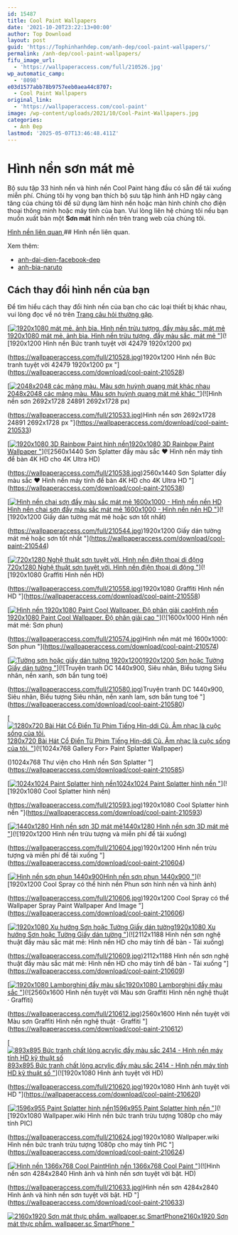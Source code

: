 ```yaml
---
id: 15487
title: Cool Paint Wallpapers
date: '2021-10-20T23:22:13+00:00'
author: Top Download
layout: post
guid: 'https://Tophinhanhdep.com/anh-dep/cool-paint-wallpapers/'
permalink: /anh-dep/cool-paint-wallpapers/
fifu_image_url:
  - 'https://wallpaperaccess.com/full/210526.jpg'
wp_automatic_camp:
  - '8098'
e03d1577abb78b9757eeb0aea44c8707:
  - Cool Paint Wallpapers
original_link:
  - 'https://wallpaperaccess.com/cool-paint'
image: /wp-content/uploads/2021/10/Cool-Paint-Wallpapers.jpg
categories:
  - Ảnh Đẹp
lastmod: '2025-05-07T13:46:48.411Z'
---
```

# Hình nền sơn mát mẻ

Bộ sưu tập 33 hình nền và hình nền Cool Paint hàng đầu có sẵn để tải xuống miễn phí. Chúng tôi hy vọng bạn thích bộ sưu tập hình ảnh HD ngày càng tăng của chúng tôi để sử dụng làm hình nền hoặc màn hình chính cho điện thoại thông minh hoặc máy tính của bạn. Vui lòng liên hệ chúng tôi nếu bạn muốn xuất bản một **Sơn mát** hình nền trên trang web của chúng tôi.

[Hình nền liên quan ](#related) ## Hình nền liên quan.

   
 Xem thêm:

   
- [anh-dai-dien-facebook-dep](https://tophinhanhdep.com/anh-avatar/anh-dai-dien-facebook-dep/)
- [anh-bia-naruto](https://tophinhanhdep.com/anh-naruto/anh-bia-naruto/)

## Cách thay đổi hình nền của bạn

Để tìm hiểu cách thay đổi hình nền của bạn cho các loại thiết bị khác nhau, vui lòng đọc về nó trên [Trang câu hỏi thường gặp](https://tophinhanhdep.com/faq/).

  
[[![1920x1080 mát mẻ.  ảnh bìa.  Hình nền trừu tượng, đầy màu sắc, mát mẻ](https://wallpaperaccess.com/full/210526.jpg)1920x1080 mát mẻ. ảnh bìa. Hình nền trừu tượng, đầy màu sắc, mát mẻ "](https://wallpaperaccess.com/download/cool-paint-210526)](![1920x1200 Hình nền Bức tranh tuyệt vời 42479 1920x1200 px)

(https://wallpaperaccess.com/full/210528.jpg)1920x1200 Hình nền Bức tranh tuyệt vời 42479 1920x1200 px "](https://wallpaperaccess.com/download/cool-paint-210528)

[[![2048x2048 các mảng màu.  Màu sơn huỳnh quang mát khác nhau](https://wallpaperaccess.com/full/210532.jpg)2048x2048 các mảng màu. Màu sơn huỳnh quang mát mẻ khác "](https://wallpaperaccess.com/download/cool-paint-210532)](![Hình nền sơn 2692x1728 24891 2692x1728 px)

(https://wallpaperaccess.com/full/210533.jpg)Hình nền sơn 2692x1728 24891 2692x1728 px "](https://wallpaperaccess.com/download/cool-paint-210533)

[[![1920x1080 3D Rainbow Paint hình nền](https://wallpaperaccess.com/full/210536.jpg)1920x1080 3D Rainbow Paint Wallpaper "](https://wallpaperaccess.com/download/cool-paint-210536)](![2560x1440 Sơn Splatter đầy màu sắc ❤ Hình nền máy tính để bàn 4K HD cho 4K Ultra HD)

(https://wallpaperaccess.com/full/210538.jpg)2560x1440 Sơn Splatter đầy màu sắc ❤ Hình nền máy tính để bàn 4K HD cho 4K Ultra HD "](https://wallpaperaccess.com/download/cool-paint-210538)

[[![Hình nền chai sơn đầy màu sắc mát mẻ 1600x1000 - Hình nền nền HD](https://wallpaperaccess.com/full/210542.jpg)Hình nền chai sơn đầy màu sắc mát mẻ 1600x1000 - Hình nền nền HD "](https://wallpaperaccess.com/download/cool-paint-210542)](![1920x1200 Giấy dán tường mát mẻ hoặc sơn tốt nhất)

(https://wallpaperaccess.com/full/210544.jpg)1920x1200 Giấy dán tường mát mẻ hoặc sơn tốt nhất "](https://wallpaperaccess.com/download/cool-paint-210544)

[[![720x1280 Nghệ thuật sơn tuyệt vời.  Hình nền điện thoại di động](https://wallpaperaccess.com/full/210546.jpg)720x1280 Nghệ thuật sơn tuyệt vời. Hình nền điện thoại di động "](https://wallpaperaccess.com/download/cool-paint-210546)](![1920x1080 Graffiti Hình nền HD)

(https://wallpaperaccess.com/full/210558.jpg)1920x1080 Graffiti Hình nền HD "](https://wallpaperaccess.com/download/cool-paint-210558)

[[![Hình nền 1920x1080 Paint Cool Wallpaper.  Độ phân giải cao](https://wallpaperaccess.com/full/210563.jpg)Hình nền 1920x1080 Paint Cool Wallpaper. Độ phân giải cao "](https://wallpaperaccess.com/download/cool-paint-210563)](![1600x1000 Hình nền mát mẻ: Sơn phun)

(https://wallpaperaccess.com/full/210574.jpg)Hình nền mát mẻ 1600x1000: Sơn phun "](https://wallpaperaccess.com/download/cool-paint-210574)

[[![Tường sơn hoặc giấy dán tường 1920x1200](https://wallpaperaccess.com/full/210576.jpg)1920x1200 Sơn hoặc Tường Giấy dán tường "](https://wallpaperaccess.com/download/cool-paint-210576)](![Truyện tranh DC 1440x900, Siêu nhân, Biểu tượng Siêu nhân, nền xanh, sơn bắn tung toé)

(https://wallpaperaccess.com/full/210580.jpg)Truyện tranh DC 1440x900, Siêu nhân, Biểu tượng Siêu nhân, nền xanh lam, sơn bắn tung toé "](https://wallpaperaccess.com/download/cool-paint-210580)

[[![1280x720 Bài Hát Cổ Điển Từ Phim Tiếng Hin-ddi Cũ.  Âm nhạc là cuộc sống của tôi.](https://wallpaperaccess.com/full/210582.jpg)1280x720 Bài Hát Cổ Điển Từ Phim Tiếng Hin-ddi Cũ. Âm nhạc là cuộc sống của tôi. "](https://wallpaperaccess.com/download/cool-paint-210582)](![1024x768 Gallery For> Paint Splatter Wallpaper)

()1024x768 Thư viện cho Hình nền Sơn Splatter "](https://wallpaperaccess.com/download/cool-paint-210585)

[[![1024x1024 Paint Splatter hình nền](https://wallpaperaccess.com/full/210587.jpg)1024x1024 Paint Splatter hình nền "](https://wallpaperaccess.com/download/cool-paint-210587)](![1920x1080 Cool Splatter hình nền)

(https://wallpaperaccess.com/full/210593.jpg)1920x1080 Cool Splatter hình nền "](https://wallpaperaccess.com/download/cool-paint-210593)

[[![1440x1280 Hình nền sơn 3D mát mẻ](https://wallpaperaccess.com/full/210596.jpg)1440x1280 Hình nền sơn 3D mát mẻ "](https://wallpaperaccess.com/download/cool-paint-210596)](![1920x1200 Hình nền trừu tượng và miễn phí để tải xuống)

(https://wallpaperaccess.com/full/210604.jpg)1920x1200 Hình nền trừu tượng và miễn phí để tải xuống "](https://wallpaperaccess.com/download/cool-paint-210604)

[[![Hình nền sơn phun 1440x900](https://wallpaperaccess.com/full/210605.jpg)Hình nền sơn phun 1440x900 "](https://wallpaperaccess.com/download/cool-paint-210605)](![1920x1200 Cool Spray có thể hình nền Phun sơn hình nền và hình ảnh)

(https://wallpaperaccess.com/full/210606.jpg)1920x1200 Cool Spray có thể Wallpaper Spray Paint Wallpaper And Image "](https://wallpaperaccess.com/download/cool-paint-210606)

[[![1920x1080 Xu hướng Sơn hoặc Tường Giấy dán tường](https://wallpaperaccess.com/full/210608.jpg)1920x1080 Xu hướng Sơn hoặc Tường Giấy dán tường "](https://wallpaperaccess.com/download/cool-paint-210608)](![2112x1188 Hình nền sơn nghệ thuật đầy màu sắc mát mẻ: Hình nền HD cho máy tính để bàn - Tải xuống)

(https://wallpaperaccess.com/full/210609.jpg)2112x1188 Hình nền sơn nghệ thuật đầy màu sắc mát mẻ: Hình nền HD cho máy tính để bàn - Tải xuống "](https://wallpaperaccess.com/download/cool-paint-210609)

[[![1920x1080 Lamborghini đầy màu sắc](https://wallpaperaccess.com/full/210610.jpg)1920x1080 Lamborghini đầy màu sắc "](https://wallpaperaccess.com/download/cool-paint-210610)](![2560x1600 Hình nền tuyệt vời Màu sơn Graffiti Hình nền nghệ thuật · Graffiti)

(https://wallpaperaccess.com/full/210612.jpg)2560x1600 Hình nền tuyệt vời Màu sơn Graffiti Hình nền nghệ thuật · Graffiti "](https://wallpaperaccess.com/download/cool-paint-210612)

[[![893x895 Bức tranh chất lỏng acrylic đầy màu sắc 2414 - Hình nền máy tính HD kỹ thuật số](https://wallpaperaccess.com/full/210618.jpg)893x895 Bức tranh chất lỏng acrylic đầy màu sắc 2414 - Hình nền máy tính HD kỹ thuật số "](https://wallpaperaccess.com/download/cool-paint-210618)](![1920x1080 Hình ảnh tuyệt vời HD)

(https://wallpaperaccess.com/full/210620.jpg)1920x1080 Hình ảnh tuyệt vời HD "](https://wallpaperaccess.com/download/cool-paint-210620)

[[![1596x955 Paint Splatter hình nền](https://wallpaperaccess.com/full/210622.jpg)1596x955 Paint Splatter hình nền "](https://wallpaperaccess.com/download/cool-paint-210622)](![1920x1080 Wallpaper.wiki Hình nền bức tranh trừu tượng 1080p cho máy tính PIC)

(https://wallpaperaccess.com/full/210624.jpg)1920x1080 Wallpaper.wiki Hình nền bức tranh trừu tượng 1080p cho máy tính PIC "](https://wallpaperaccess.com/download/cool-paint-210624)

[[![Hình nền 1366x768 Cool Paint](https://wallpaperaccess.com/full/210628.jpg)Hình nền 1366x768 Cool Paint "](https://wallpaperaccess.com/download/cool-paint-210628)](![Hình nền sơn 4284x2840 Hình ảnh và hình nền sơn tuyệt vời bật.  HD)

(https://wallpaperaccess.com/full/210633.jpg)Hình nền sơn 4284x2840 Hình ảnh và hình nền sơn tuyệt vời bật. HD "](https://wallpaperaccess.com/download/cool-paint-210633)

[![2160x1920 Sơn mát thực phẩm.  wallpaper.sc SmartPhone](https://wallpaperaccess.com/full/210635.jpg)2160x1920 Sơn mát thực phẩm. wallpaper.sc SmartPhone "](https://wallpaperaccess.com/download/cool-paint-210635)

